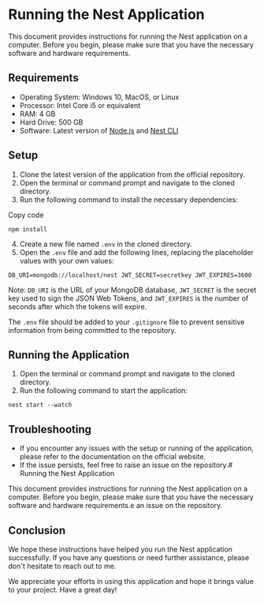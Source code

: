 
# Running the Nest Application

This document provides instructions for running the Nest application on a computer. Before you begin, please make sure that you have the necessary software and hardware requirements.

## Requirements

-   Operating System: Windows 10, MacOS, or Linux
-   Processor: Intel Core i5 or equivalent
-   RAM: 4 GB
-   Hard Drive: 500 GB
-   Software: Latest version of [Node.js](https://nodejs.org/en/download/) and [Nest CLI](https://docs.nestjs.com/cli/overview)

## Setup

1.  Clone the latest version of the application from the official repository.
2.  Open the terminal or command prompt and navigate to the cloned directory.
3.  Run the following command to install the necessary dependencies:

Copy code

`npm install`

4.  Create a new file named `.env` in the cloned directory.
5.  Open the `.env` file and add the following lines, replacing the placeholder values with your own values:



`DB_URI=mongodb://localhost/nest
JWT_SECRET=secretkey
JWT_EXPIRES=3600`

Note: `DB_URI` is the URL of your MongoDB database, `JWT_SECRET` is the secret key used to sign the JSON Web Tokens, and `JWT_EXPIRES` is the number of seconds after which the tokens will expire.

The `.env` file should be added to your `.gitignore` file to prevent sensitive information from being committed to the repository.

## Running the Application

1.  Open the terminal or command prompt and navigate to the cloned directory.
2.  Run the following command to start the application:



`nest start --watch`

## Troubleshooting

-   If you encounter any issues with the setup or running of the application, please refer to the documentation on the official website.
-   If the issue persists, feel free to raise an issue on the repository.# Running the Nest Application

This document provides instructions for running the Nest application on a computer. Before you begin, please make sure that you have the necessary software and hardware requirements.e an issue on the repository.


## Conclusion

We hope these instructions have helped you run the Nest application successfully. If you have any questions or need further assistance, please don't hesitate to reach out to me.

We appreciate your efforts in using this application and hope it brings value to your project. Have a great day!

